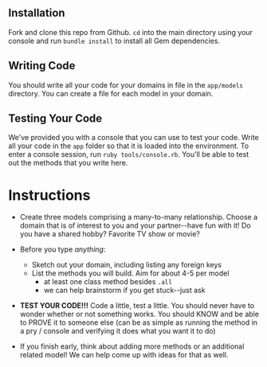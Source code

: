 ## Installation
Fork and clone this repo from Github. `cd` into the main directory using your console and run `bundle install` to install all Gem dependencies.

## Writing Code
You should write all your code for your domains in file in the `app/models` directory. You can create a file for each model in your domain.

## Testing Your Code
We've provided you with a console that you can use to test your code. Write all your code in the `app` folder so that it is loaded into the environment. To enter a console session, run `ruby tools/console.rb`. You'll be able to test out the methods that you write here.


# Instructions

- Create three models comprising a many-to-many relationship.  Choose a domain that is of interest to you and your partner--have fun with it!  Do you have a shared hobby?  Favorite TV show or movie?  

- Before you type *anything*:
    - Sketch out your domain, including listing any foreign keys
    - List the methods you will build.  Aim for about 4-5 per model
        - at least one class method besides `.all`
        - we can help brainstorm if you get stuck--just ask

- **TEST YOUR CODE!!!**  Code a little, test a little.  You should never have to wonder whether or not something works.  You should KNOW and be able to PROVE it to someone else (can be as simple as running the method in a pry / console and verifying it does what you want it to do)

- If you finish early, think about adding more methods or an additional related model!  We can help come up with ideas for that as well.
